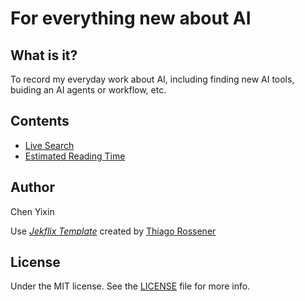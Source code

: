 For everything new about AI
=======
## What is it?

To record my everyday work about AI, including finding new AI tools, buiding an AI agents or workflow, etc.

## Contents

- [Live Search](docs/features.md#live-search)
- [Estimated Reading Time](docs/features.md#estimated-reading-time)

## Author

Chen Yixin

Use [*Jekflix Template*](https://github.com/thiagorossener/jekflix-template) created by [Thiago Rossener](https://rossener.com/)

## License

Under the MIT license. See the [LICENSE](https://github.com/thiagorossener/jekflix-template/blob/master/LICENSE) file for more info.

